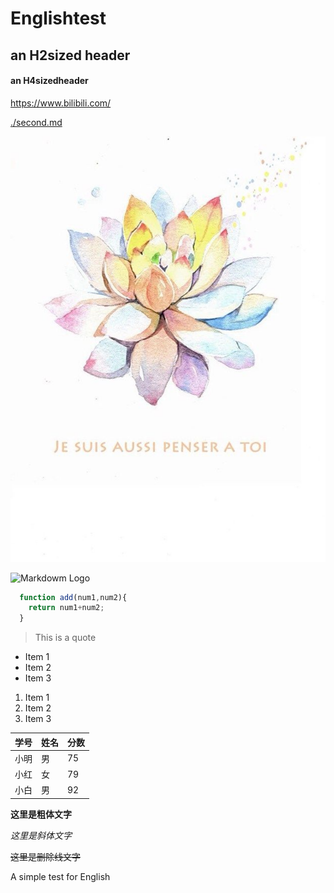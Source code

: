 # Englishtest
## an H2sized header
#### an H4sizedheader
<https://www.bilibili.com/>

[./second.md](./second.md)

![Markdown pic](/pic.jpg)

![Markdowm Logo](https://markdown-here.com/img/icon256.png)

```javascript
  function add(num1,num2){
    return num1+num2;
  }

```
>This is a quote

* Item 1
* Item 2
* Item 3

 1. Item 1
 2. Item 2
 3. Item 3

学号|姓名|分数
-|-|-|
小明|男|75
小红|女|79
小白|男|92

**这里是粗体文字**

*这里是斜体文字*

~~这里是删除线文字~~

A simple test for English
